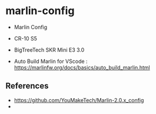 # marlin-config

* Marlin Config
* CR-10 S5
* BigTreeTech SKR Mini E3 3.0

* Auto Build Marlin for VScode : https://marlinfw.org/docs/basics/auto_build_marlin.html

## References

* https://github.com/YouMakeTech/Marlin-2.0.x_config
* 
